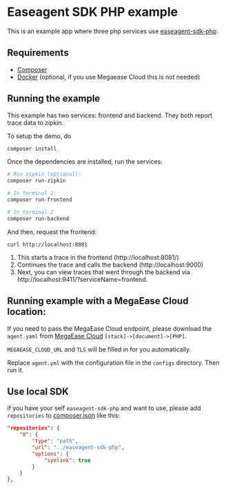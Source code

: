 # Easeagent SDK PHP example
This is an example app where three php services use [easeagent-sdk-php](https://github.com/megaease/easeagent-sdk-php).

## Requirements
- [Composer](https://getcomposer.org/doc/00-intro.md#installation-linux-unix-osx)
- [Docker](https://docs.docker.com/engine/installation/) (optional, if you use Megaease Cloud this is not needed)

## Running the example

This example has two services: frontend and backend. They both report trace data to zipkin.

To setup the demo, do

```bash
composer install
```

Once the dependencies are installed, run the services:

```bash
# Run zipkin (optional):
composer run-zipkin

# In terminal 1:
composer run-frontend

# In terminal 2
composer run-backend

```

And then, request the frontend:
 
```
curl http://localhost:8081
```

1. This starts a trace in the frontend (http://localhost:8081/)
2. Continues the trace and calls the backend (http://localhost:9000)
3. Next, you can view traces that went through the backend via http://localhost:9411/?serviceName=frontend.


## Running example with a MegaEase Cloud location:

If you need to pass the MegaEase Cloud endpoint, please download the `agent.yaml` from [MegaEase Cloud](https://cloud.megaease.com/) `[stack]->[document]->[PHP]`.

`MEGAEASE_CLOUD_URL` and `TLS` will be filled in for you automatically.

Replace `agent.yml` with the configuration file in the `configs` directory. Then run it.

## Use local SDK

if you have your self `easeagent-sdk-php` and want to use, please add `repositories` to [composer.json](./composer.json) like this:

```json
"repositories": {
    "0": {
        "type": "path",
        "url": "../easeagent-sdk-php",
        "options": {
            "symlink": true
        }
    }
},
```

